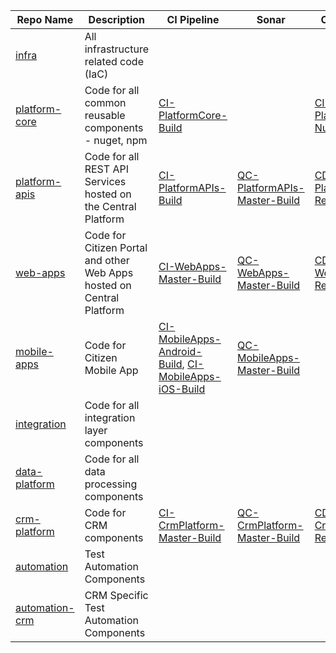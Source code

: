 
|Repo Name|Description  |CI Pipeline | Sonar| CD Pipeline|
|--|--|--|--|--|
|[infra](https://dev.azure.com/tasmucp/TASMU%20Central%20Platform/_git/infra)  | All infrastructure related code (IaC) |  ||
|[platform-core](https://dev.azure.com/tasmucp/TASMU%20Central%20Platform/_git/platform-core)| Code for all common reusable components - nuget, npm|[CI-PlatformCore-Build](https://dev.azure.com/TASMUCP/TASMU%20Central%20Platform/_build?definitionId=119)||[CI-PlatformCore-Nuget](https://dev.azure.com/TASMUCP/TASMU%20Central%20Platform/_build?definitionId=120)|
|[platform-apis](https://dev.azure.com/tasmucp/TASMU%20Central%20Platform/_git/platform-apis)|Code for all REST API Services hosted on the Central Platform|[CI-PlatformAPIs-Build](https://dev.azure.com/TASMUCP/TASMU%20Central%20Platform/_build?definitionId=9)|[QC-PlatformAPIs-Master-Build](https://dev.azure.com/TASMUCP/TASMU%20Central%20Platform/_build?definitionId=13)|[CD-PlatformAPIs-Release](https://dev.azure.com/TASMUCP/TASMU%20Central%20Platform/_build?definitionId=141)|
|[web-apps](https://dev.azure.com/tasmucp/TASMU%20Central%20Platform/_git/web-apps)| Code for Citizen Portal and other Web Apps hosted on Central Platform |[CI-WebApps-Master-Build](https://dev.azure.com/TASMUCP/TASMU%20Central%20Platform/_build?definitionId=37)|[QC-WebApps-Master-Build](https://dev.azure.com/TASMUCP/TASMU%20Central%20Platform/_build?definitionId=44)|[CD-WebApps-Release](https://dev.azure.com/TASMUCP/TASMU%20Central%20Platform/_build?definitionId=130)|
|[mobile-apps](https://dev.azure.com/tasmucp/TASMU%20Central%20Platform/_git/mobile-apps)|Code for Citizen Mobile App  |[CI-MobileApps-Android-Build](https://dev.azure.com/TASMUCP/TASMU%20Central%20Platform/_build?definitionId=36),  [CI-MobileApps-iOS-Build](https://dev.azure.com/TASMUCP/TASMU%20Central%20Platform/_build?definitionId=108)|[QC-MobileApps-Master-Build](https://dev.azure.com/TASMUCP/TASMU%20Central%20Platform/_build?definitionId=113)|
|[integration](https://dev.azure.com/tasmucp/TASMU%20Central%20Platform/_git/integration)  |Code for all integration layer components |  |
|[data-platform](https://dev.azure.com/tasmucp/TASMU%20Central%20Platform/_git/data-platform)|Code for all data processing components||
|[crm-platform](https://dev.azure.com/tasmucp/TASMU%20Central%20Platform/_git/crm-platform)|Code for CRM components|[CI-CrmPlatform-Master-Build](https://dev.azure.com/TASMUCP/TASMU%20Central%20Platform/_build?definitionId=107)|[QC-CrmPlatform-Master-Build](https://dev.azure.com/TASMUCP/TASMU%20Central%20Platform/_build?definitionId=129)|[CD-CrmPlatform-Release](https://dev.azure.com/TASMUCP/TASMU%20Central%20Platform/_build?definitionId=111)|
|[automation](https://dev.azure.com/TASMUCP/TASMU%20Central%20Platform/_git/automation)|Test Automation Components||
|[automation-crm](https://dev.azure.com/TASMUCP/TASMU%20Central%20Platform/_git/automation-crm)|CRM Specific Test Automation Components||
